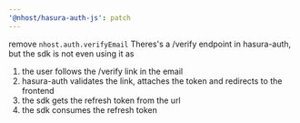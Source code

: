 ```yaml
---
'@nhost/hasura-auth-js': patch
---
```


remove `nhost.auth.verifyEmail`
Theres's a /verify endpoint in hasura-auth, but the sdk is not even using it as 
1. the user follows the /verify link in the email
2. hasura-auth validates the link, attaches the token and redirects to the frontend
3. the sdk gets the refresh token from the url
4. the sdk consumes the refresh token
